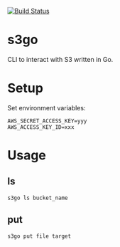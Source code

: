 [![Build Status](https://secure.travis-ci.org/brettweavnet/s3go.png)](http://travis-ci.org/brettweavnet/s3go)

# s3go

CLI to interact with S3 written in Go.

# Setup

Set environment variables:

    AWS_SECRET_ACCESS_KEY=yyy
    AWS_ACCESS_KEY_ID=xxx

# Usage

## ls

    s3go ls bucket_name

## put

    s3go put file target
